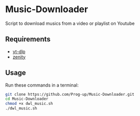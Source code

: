 # Music-Downloader
Script to download musics from a video or playlist on Youtube

## Requirements
- [yt-dlp](https://github.com/yt-dlp/yt-dlp)
- [zenity](https://man.archlinux.org/man/zenity.1.en)

## Usage
Run these commands in a terminal:
```bash
git clone https://github.com/Prog-up/Music-Downloader.git
cd Music-Downloader
chmod +x dwl_music.sh
./dwl_music.sh
```
